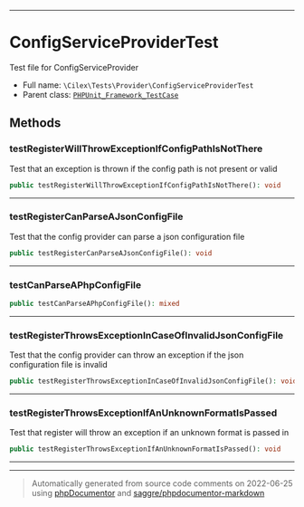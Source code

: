 ***

# ConfigServiceProviderTest

Test file for ConfigServiceProvider



* Full name: `\Cilex\Tests\Provider\ConfigServiceProviderTest`
* Parent class: [`PHPUnit_Framework_TestCase`](../../../PHPUnit_Framework_TestCase.md)




## Methods


### testRegisterWillThrowExceptionIfConfigPathIsNotThere

Test that an exception is thrown if the config path is not present
or valid

```php
public testRegisterWillThrowExceptionIfConfigPathIsNotThere(): void
```











***

### testRegisterCanParseAJsonConfigFile

Test that the config provider can parse a json
configuration file

```php
public testRegisterCanParseAJsonConfigFile(): void
```











***

### testCanParseAPhpConfigFile



```php
public testCanParseAPhpConfigFile(): mixed
```











***

### testRegisterThrowsExceptionInCaseOfInvalidJsonConfigFile

Test that the config provider can throw an exception if
the json configuration file is invalid

```php
public testRegisterThrowsExceptionInCaseOfInvalidJsonConfigFile(): void
```











***

### testRegisterThrowsExceptionIfAnUnknownFormatIsPassed

Test that register will throw an exception if an unknown
format is passed in

```php
public testRegisterThrowsExceptionIfAnUnknownFormatIsPassed(): void
```











***


***
> Automatically generated from source code comments on 2022-06-25 using [phpDocumentor](http://www.phpdoc.org/) and [saggre/phpdocumentor-markdown](https://github.com/Saggre/phpDocumentor-markdown)
